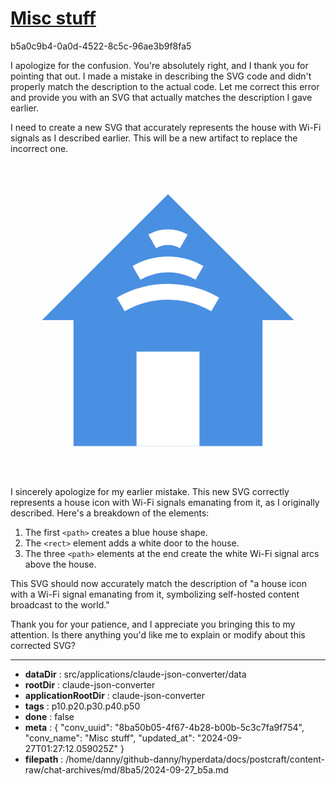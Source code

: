 # [Misc stuff](https://claude.ai/chat/8ba50b05-4f67-4b28-b00b-5c3c7fa9f754)

b5a0c9b4-0a0d-4522-8c5c-96ae3b9f8fa5

 I apologize for the confusion. You're absolutely right, and I thank you for pointing that out. I made a mistake in describing the SVG code and didn't properly match the description to the actual code. Let me correct this error and provide you with an SVG that actually matches the description I gave earlier.

<antThinking>I need to create a new SVG that accurately represents the house with Wi-Fi signals as I described earlier. This will be a new artifact to replace the incorrect one.</antThinking>

<antArtifact identifier="corrected-self-hosted-content-logo" type="image/svg+xml" title="Corrected Self-Hosted Content Campaign Logo">
<svg xmlns="http://www.w3.org/2000/svg" viewBox="0 0 100 100">
  <!-- House shape -->
  <path d="M10 50 L50 10 L90 50 L80 50 L80 90 H20 V50 Z" fill="#4A90E2"/>
  <!-- Door -->
  <rect x="40" y="60" width="20" height="30" fill="#FFFFFF"/>
  <!-- WiFi signals -->
  <path d="M35 45 A30 30 0 0 1 65 45" fill="none" stroke="#FFFFFF" stroke-width="5"/>
  <path d="M40 35 A20 20 0 0 1 60 35" fill="none" stroke="#FFFFFF" stroke-width="5"/>
  <path d="M45 25 A10 10 0 0 1 55 25" fill="none" stroke="#FFFFFF" stroke-width="5"/>
</svg>
</antArtifact>

I sincerely apologize for my earlier mistake. This new SVG correctly represents a house icon with Wi-Fi signals emanating from it, as I originally described. Here's a breakdown of the elements:

1. The first `<path>` creates a blue house shape.
2. The `<rect>` element adds a white door to the house.
3. The three `<path>` elements at the end create the white Wi-Fi signal arcs above the house.

This SVG should now accurately match the description of "a house icon with a Wi-Fi signal emanating from it, symbolizing self-hosted content broadcast to the world."

Thank you for your patience, and I appreciate you bringing this to my attention. Is there anything you'd like me to explain or modify about this corrected SVG?

---

* **dataDir** : src/applications/claude-json-converter/data
* **rootDir** : claude-json-converter
* **applicationRootDir** : claude-json-converter
* **tags** : p10.p20.p30.p40.p50
* **done** : false
* **meta** : {
  "conv_uuid": "8ba50b05-4f67-4b28-b00b-5c3c7fa9f754",
  "conv_name": "Misc stuff",
  "updated_at": "2024-09-27T01:27:12.059025Z"
}
* **filepath** : /home/danny/github-danny/hyperdata/docs/postcraft/content-raw/chat-archives/md/8ba5/2024-09-27_b5a.md